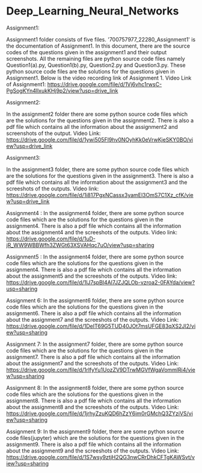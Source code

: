 # Deep_Learning_Neural_Networks
Assignment1:

Assignment1 folder consists of five files. '700757977_22280_Assignment1' is the documentation of Assignment1. In this document, there are the source codes of the questions given in the assignment1 and their output screenshots. All the remaining files are python source code files namely Question1(a).py, Question1(b).py, Question2.py and Question3.py. These python source code files are the solutions for the questions given in Assignment1. Below is the video recording link of Assignment 1.
Video Link of Assignment1: https://drive.google.com/file/d/1Vj6vhc1rwsC-PgSogKYn4llxukKHj9p2/view?usp=drive_link

Assignment2:

In the assignment2 folder there are some python source code files which are the solutions for the questions given in the assignment2. There is also a pdf file which contains all the information about the assignment2 and screenshots of the output. 
Video Link: https://drive.google.com/file/d/1ywi505FI9hv0NOyhKk0eVrwKjeSKY0BO/view?usp=drive_link

Assignment3:

In the assignment3 folder, there are some python source code files which are the solutions for the questions given in the assignment3. There is also a pdf file which contains all the information about the assignment3 and the screeshots of the outputs.
Video link: https://drive.google.com/file/d/1i817PgxNCassx3yamEl3OmS7C1Xz_cfK/view?usp=drive_link

Assignment4 :
In the assignment4 folder, there are some python source code files which are the solutions for the questions given in the assignment4. There is also a pdf file which contains all the information about the assignment4 and the screeshots of the outputs.
Video link: https://drive.google.com/file/d/1uD-jR_WW9WBBWfh3ZWGt63XSVAHqc7uO/view?usp=sharing

Assignment5 :
In the assignment4 folder, there are some python source code files which are the solutions for the questions given in the assignment4. There is also a pdf file which contains all the information about the assignment5 and the screeshots of the outputs.
Video link: https://drive.google.com/file/d/1lJ7spBI4Al7JZJQLOb-vzroa2-0FAYda/view?usp=sharing

Assignment 6:
In the assignment6 folder, there are some python source code files which are the solutions for the questions given in the assignment6. There is also a pdf file which contains all the information about the assignment7 and the screeshots of the outputs.
Video Link: https://drive.google.com/file/d/1DeIT69G5TUD40JOt7msUFGE83qXS2Jl2/view?usp=sharing

Assignment 7:
In the assignment7 folder, there are some python source code files which are the solutions for the questions given in the assignment7. There is also a pdf file which contains all the information about the assignment7 and the screeshots of the outputs.
Video Link: https://drive.google.com/file/d/1rlfyYu1UozZV9DTrwMGVfWgaVommlRi4/view?usp=sharing

Assignment 8:
In the assignment8 folder, there are some python source code files which are the solutions for the questions given in the assignment8. There is also a pdf file which contains all the information about the assignment8 and the screeshots of the outputs.
Video Link: https://drive.google.com/file/d/1jrhyZzuKQD6hZzY6im0rGMchQ3ZYziVS/view?usp=sharing

Assignment 9:
In the assignment9 folder, there are some python source code files(jupyter) which are the solutions for the questions given in the assignment9. There is also a pdf file which contains all the information about the assignment9 and the screeshots of the outputs.
Video Link: https://drive.google.com/file/d/1S7wsy9ztjH2QG3nwCRrDhkCFTgKAWSvt/view?usp=sharing 

